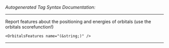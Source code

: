 _Autogenerated Tag Syntax Documentation:_

---
Report features about the positioning and energies of orbitals (use the orbitals scorefunction!)

```
<OrbitalsFeatures name="(&string;)" />
```



---
